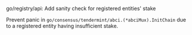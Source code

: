 go/registry/api: Add sanity check for registered entities' stake

Prevent panic in `go/consensus/tendermint/abci.(*abciMux).InitChain` due to a
registered entity having insufficient stake.
